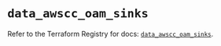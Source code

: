 # `data_awscc_oam_sinks`

Refer to the Terraform Registry for docs: [`data_awscc_oam_sinks`](https://registry.terraform.io/providers/hashicorp/awscc/0.70.0/docs/data-sources/oam_sinks).
